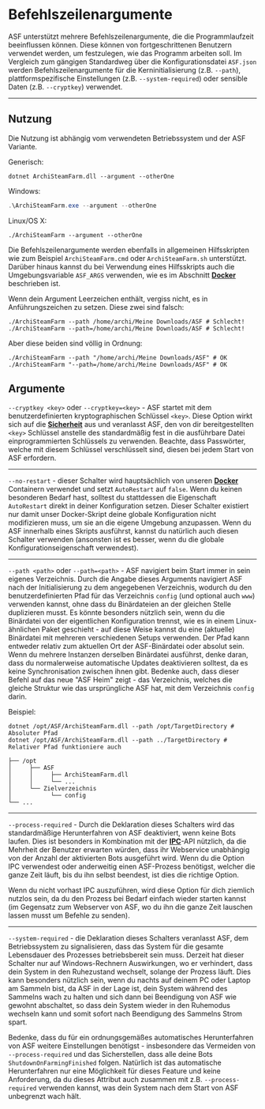 # Befehlszeilenargumente

ASF unterstützt mehrere Befehlszeilenargumente, die die Programmlaufzeit beeinflussen können. Diese können von fortgeschrittenen Benutzern verwendet werden, um festzulegen, wie das Programm arbeiten soll. Im Vergleich zum gängigen Standardweg über die Konfigurationsdatei `ASF.json` werden Befehlszeilenargumente für die Kerninitialisierung (z.B. `--path`), plattformspezifische Einstellungen (z.B. `--system-required`) oder sensible Daten (z.B. `--cryptkey`) verwendet.

* * *

## Nutzung

Die Nutzung ist abhängig vom verwendeten Betriebssystem und der ASF Variante.

Generisch:

```shell
dotnet ArchiSteamFarm.dll --argument --otherOne
```

Windows:

```powershell
.\ArchiSteamFarm.exe --argument --otherOne
```

Linux/OS X:

```shell
./ArchiSteamFarm --argument --otherOne
```

Die Befehlszeilenargumente werden ebenfalls in allgemeinen Hilfsskripten wie zum Beispiel `ArchiSteamFarm.cmd` oder `ArchiSteamFarm.sh` unterstützt. Darüber hinaus kannst du bei Verwendung eines Hilfsskripts auch die Umgebungsvariable `ASF_ARGS` verwenden, wie es im Abschnitt **[Docker](https://github.com/JustArchiNET/ArchiSteamFarm/wiki/Docker-de-DE#befehlszeilenargumente)** beschrieben ist.

Wenn dein Argument Leerzeichen enthält, vergiss nicht, es in Anführungszeichen zu setzen. Diese zwei sind falsch:

```shell
./ArchiSteamFarm --path /home/archi/Meine Downloads/ASF # Schlecht!
./ArchiSteamFarm --path=/home/archi/Meine Downloads/ASF # Schlecht!
```

Aber diese beiden sind völlig in Ordnung:

```shell
./ArchiSteamFarm --path "/home/archi/Meine Downloads/ASF" # OK
./ArchiSteamFarm "--path=/home/archi/Meine Downloads/ASF" # OK
```

## Argumente

`--cryptkey <key>` oder `--cryptkey=<key>` - ASF startet mit dem benutzerdefinierten kryptographischen Schlüssel `<key>`. Diese Option wirkt sich auf die **[Sicherheit](https://github.com/JustArchiNET/ArchiSteamFarm/wiki/Security-de-DE)** aus und veranlasst ASF, den von dir bereitgestellten `<key>` Schlüssel anstelle des standardmäßig fest in die ausführbare Datei einprogrammierten Schlüssels zu verwenden. Beachte, dass Passwörter, welche mit diesem Schlüssel verschlüsselt sind, diesen bei jedem Start von ASF erfordern.

* * *

`--no-restart` - dieser Schalter wird hauptsächlich von unseren **[Docker](https://github.com/JustArchiNET/ArchiSteamFarm/wiki/Docker-de-DE)** Containern verwendet und setzt `AutoRestart` auf `false`. Wenn du keinen besonderen Bedarf hast, solltest du stattdessen die Eigenschaft `AutoRestart` direkt in deiner Konfiguration setzen. Dieser Schalter existiert nur damit unser Docker-Skript deine globale Konfiguration nicht modifizieren muss, um sie an die eigene Umgebung anzupassen. Wenn du ASF innerhalb eines Skripts ausführst, kannst du natürlich auch diesen Schalter verwenden (ansonsten ist es besser, wenn du die globale Konfigurationseigenschaft verwendest).

* * *

`--path <path>` oder `--path=<path>` - ASF navigiert beim Start immer in sein eigenes Verzeichnis. Durch die Angabe dieses Arguments navigiert ASF nach der Initialisierung zu dem angegebenen Verzeichnis, wodurch du den benutzerdefinierten Pfad für das Verzeichnis `config` (und optional auch `www`) verwenden kannst, ohne dass du Binärdateien an der gleichen Stelle duplizieren musst. Es könnte besonders nützlich sein, wenn du die Binärdatei von der eigentlichen Konfiguration trennst, wie es in einem Linux-ähnlichen Paket geschieht - auf diese Weise kannst du eine (aktuelle) Binärdatei mit mehreren verschiedenen Setups verwenden. Der Pfad kann entweder relativ zum aktuellen Ort der ASF-Binärdatei oder absolut sein. Wenn du mehrere Instanzen derselben Binärdatei ausführst, denke daran, dass du normalerweise automatische Updates deaktivieren solltest, da es keine Synchronisation zwischen ihnen gibt. Bedenke auch, dass dieser Befehl auf das neue "ASF Heim" zeigt - das Verzeichnis, welches die gleiche Struktur wie das ursprüngliche ASF hat, mit dem Verzeichnis `config` darin.

Beispiel:

```shell
dotnet /opt/ASF/ArchiSteamFarm.dll --path /opt/TargetDirectory # Absoluter Pfad
dotnet /opt/ASF/ArchiSteamFarm.dll --path ../TargetDirectory # Relativer Pfad funktioniere auch
```

    ├── /opt
    │     ├── ASF
    │     │     ├── ArchiSteamFarm.dll
    │     │     └── ...
    │     └── Zielverzeichnis
    │           └── config
    └── ...
    

* * *

`--process-required` - Durch die Deklaration dieses Schalters wird das standardmäßige Herunterfahren von ASF deaktiviert, wenn keine Bots laufen. Dies ist besonders in Kombination mit der **[IPC](https://github.com/JustArchi/ArchiSteamFarm/wiki/IPC-de-DE)**-API nützlich, da die Mehrheit der Benutzer erwarten würden, dass ihr Webservice unabhängig von der Anzahl der aktivierten Bots ausgeführt wird. Wenn du die Option IPC verwendest oder anderweitig einen ASF-Prozess benötigst, welcher die ganze Zeit läuft, bis du ihn selbst beendest, ist dies die richtige Option.

Wenn du nicht vorhast IPC auszuführen, wird diese Option für dich ziemlich nutzlos sein, da du den Prozess bei Bedarf einfach wieder starten kannst (im Gegensatz zum Webserver von ASF, wo du ihn die ganze Zeit lauschen lassen musst um Befehle zu senden).

* * *

`--system-required` - die Deklaration dieses Schalters veranlasst ASF, dem Betriebssystem zu signalisieren, dass das System für die gesamte Lebensdauer des Prozesses betriebsbereit sein muss. Derzeit hat dieser Schalter nur auf Windows-Rechnern Auswirkungen, wo er verhindert, dass dein System in den Ruhezustand wechselt, solange der Prozess läuft. Dies kann besonders nützlich sein, wenn du nachts auf deinem PC oder Laptop am Sammeln bist, da ASF in der Lage ist, dein System während des Sammelns wach zu halten und sich dann bei Beendigung von ASF wie gewohnt abschaltet, so dass dein System wieder in den Ruhemodus wechseln kann und somit sofort nach Beendigung des Sammelns Strom spart.

Bedenke, dass du für ein ordnungsgemäßes automatisches Herunterfahren von ASF weitere Einstellungen benötigst - insbesondere das Vermeiden von `--process-required` und das Sicherstellen, dass alle deine Bots `ShutdownOnFarmingFinished` folgen. Natürlich ist das automatische Herunterfahren nur eine Möglichkeit für dieses Feature und keine Anforderung, da du dieses Attribut auch zusammen mit z.B. `--process-required` verwenden kannst, was dein System nach dem Start von ASF unbegrenzt wach hält.